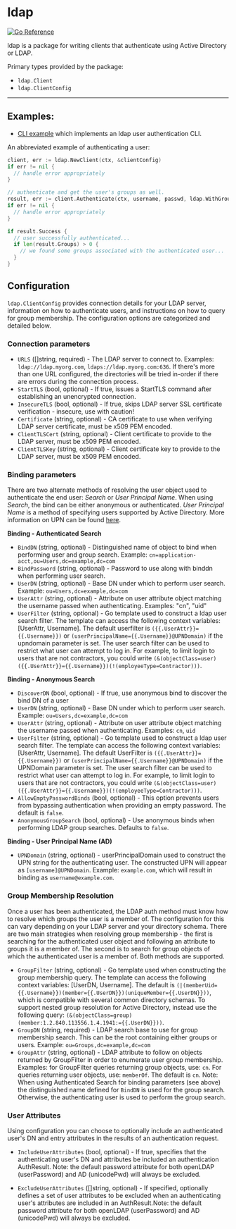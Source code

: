 # ldap
[![Go Reference](https://pkg.go.dev/badge/github.com/hashicorp/cap/ldap.svg)](https://pkg.go.dev/github.com/hashicorp/cap/ldap)

ldap is a package for writing clients that authenticate using Active Directory
or LDAP.

Primary types provided by the package:

* `ldap.Client`
* `ldap.ClientConfig`

<hr>

## Examples:

* [CLI example](examples/cli/) which implements an ldap
  user authentication CLI.  

An abbreviated example of authenticating a user:

```go
client, err := ldap.NewClient(ctx, &clientConfig)
if err != nil { 
  // handle error appropriately
}

// authenticate and get the user's groups as well.
result, err := client.Authenticate(ctx, username, passwd, ldap.WithGroups())
if err != nil { 
  // handle error appropriately
}

if result.Success {
  // user successfully authenticated...
  if len(result.Groups) > 0 {
    // we found some groups associated with the authenticated user...
  } 
}
```

## Configuration

`ldap.ClientConfig` provides connection details for your LDAP server,
information on how to authenticate users, and instructions on how to query for
group membership. The configuration options are categorized and detailed below.

### Connection parameters
* `URLS` ([]string, required) - The LDAP server to connect to. Examples:
  `ldap://ldap.myorg.com`, `ldaps://ldap.myorg.com:636`. If there's more than one
  URL configured, the directories will be tried in-order if there are errors
  during the connection process.
* `StartTLS` (bool, optional) - If true, issues a StartTLS command after
  establishing an unencrypted connection. 
* `InsecureTLS` (bool, optional) - If true, skips LDAP server SSL certificate
  verification - insecure, use with caution! 
* `Certificate` (string, optional) - CA certificate to use when verifying LDAP
  server certificate, must be x509 PEM encoded. 
* `ClientTLSCert` (string, optional) - Client certificate to provide to the LDAP
  server, must be x509 PEM encoded. 
* `ClientTLSKey` (string, optional) - Client certificate key to provide to the
  LDAP server, must be x509 PEM encoded. 

### Binding parameters
There are two alternate methods of resolving the user object used to
authenticate the end user: *Search* or *User Principal Name*. When using
*Search*, the bind can be either anonymous or authenticated. *User Principal
Name* is a method of specifying users supported by Active Directory. More
information on UPN can be found
[here](https://docs.microsoft.com/en-us/windows/win32/ad/naming-properties?redirectedfrom=MSDN#userPrincipalName).

**Binding - Authenticated Search**
* `BindDN` (string, optional) - Distinguished name of object to bind when
  performing user and group search. Example: `cn=application-acct,ou=Users,dc=example,dc=com`
* `BindPassword` (string, optional) - Password to use along with binddn when
  performing user search. 
* `UserDN` (string, optional) - Base DN under which to perform user search.
  Example: `ou=Users,dc=example,dc=com` 
* `UserAttr`  (string, optional) - Attribute on user attribute object matching
  the username passed when authenticating.  Examples: "cn", "uid"
* `UserFilter` (string, optional) - Go template used to construct a ldap user
  search filter. The template can access the following context variables:
  [UserAttr, Username]. The default userfilter is
  `({{.UserAttr}}={{.Username}})` or
  `(userPrincipalName={{.Username}}@UPNDomain)` if the upndomain parameter is
  set. The user search filter can be used to  restrict what user can attempt to
  log in. For example, to limit login to users that are not contractors, you
  could write
  `(&(objectClass=user)({{.UserAttr}}={{.Username}})(!(employeeType=Contractor)))`.

**Binding - Anonymous Search**
* `DiscoverDN` (bool, optional) - If true, use anonymous bind to discover the bind DN of a user
* `UserDN` (string, optional) - Base DN under which to perform user search.
  Example: `ou=Users,dc=example,dc=com`
* `UserAttr` (string, optional) - Attribute on user attribute object matching the username passed when authenticating. Examples: `cn`, `uid`
* `UserFilter` (string, optional) - Go template used to construct a ldap user search filter. The template can access the following context variables: [UserAttr, Username]. The default UserFilter is `({{.UserAttr}}={{.Username}})` or `(userPrincipalName={{.Username}}@UPNDomain)` if the UPNDomain parameter is set. The user search filter can be used to restrict what user can attempt to log in. For example, to limit login to users that are not contractors, you could write `(&(objectClass=user)({{.UserAttr}}={{.Username}})(!(employeeType=Contractor)))`.
* `AllowEmptyPasswordBinds` (bool, optional) - This option prevents users from bypassing authentication when providing an empty password. The default is `false`.
* `AnonymousGroupSearch` (bool, optional) - Use anonymous binds when performing LDAP group searches. Defaults to `false`.

**Binding - User Principal Name (AD)**
* `UPNDomain` (string, optional) - userPrincipalDomain used to construct the UPN
  string for the authenticating user. The constructed UPN will appear as
  `[username]@UPNDomain`.  Example: `example.com`, which will result in binding as `username@example.com`.


### Group Membership Resolution
Once a user has been authenticated, the LDAP auth method must know how to resolve which groups the user is a member of. The configuration for this can vary depending on your LDAP server and your directory schema. There are two main strategies when resolving group membership - the first is searching for the authenticated user object and following an attribute to groups it is a member of. The second is to search for group objects of which the authenticated user is a member of. Both methods are supported.

* `GroupFilter` (string, optional) - Go template used when constructing the group membership query. The template can access the following context variables: [UserDN, Username]. The default is `(|(memberUid={{.Username}})(member={{.UserDN}})(uniqueMember={{.UserDN}}))`, which is compatible with several common directory schemas. To support nested group resolution for Active Directory, instead use the following query: `(&(objectClass=group)(member:1.2.840.113556.1.4.1941:={{.UserDN}}))`.
* `GroupDN` (string, required) - LDAP search base to use for group membership search. This can be the root containing either groups or users. Example: `ou=Groups,dc=example,dc=com`
* `GroupAttr` (string, optional) - LDAP attribute to follow on objects returned by GroupFilter in order to enumerate user group membership. Examples: for GroupFilter queries returning group objects, use: `cn`. For queries returning user objects, use: `memberOf`. The default is `cn`.
Note: When using Authenticated Search for binding parameters (see above) the
distinguished name defined for `BindDN` is used for the group search. Otherwise,
the authenticating user is used to perform the group search.

### User Attributes
Using configuration you can choose to optionally include an authenticated
user's DN and entry attributes in the results of an authentication request.  

* `IncludeUserAttributes` (bool, optional) - If true, specifies that the
  authenticating user's DN and attributes be included an authentication
  AuthResult. Note: the default  password attribute for both openLDAP
  (userPassword) and AD (unicodePwd) will always be excluded.

* `ExcludeUserAttributes` ([]string, optional) - If specified, optionally
  defines a set of user attributes to be excluded when an authenticating user's
  attributes are included in an AuthResult.Note: the default password attribute
  for both openLDAP (userPassword) and AD (unicodePwd) will always be excluded.
